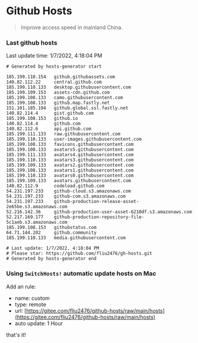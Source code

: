 # Github Hosts

> Improve access speed in mainland China.

### Last github hosts

Last update time: 1/7/2022, 4:18:04 PM

```base
# Generated by hosts-generator start 

185.199.110.154   github.githubassets.com
140.82.112.22     central.github.com
185.199.110.133   desktop.githubusercontent.com
185.199.109.153   assets-cdn.github.com
185.199.108.133   camo.githubusercontent.com
185.199.108.133   github.map.fastly.net
151.101.185.194   github.global.ssl.fastly.net
140.82.114.4      gist.github.com
185.199.108.153   github.io
140.82.114.4      github.com
140.82.112.6      api.github.com
185.199.111.133   raw.githubusercontent.com
185.199.110.133   user-images.githubusercontent.com
185.199.108.133   favicons.githubusercontent.com
185.199.108.133   avatars5.githubusercontent.com
185.199.111.133   avatars4.githubusercontent.com
185.199.110.133   avatars3.githubusercontent.com
185.199.109.133   avatars2.githubusercontent.com
185.199.108.133   avatars1.githubusercontent.com
185.199.110.133   avatars0.githubusercontent.com
185.199.109.133   avatars.githubusercontent.com
140.82.112.9      codeload.github.com
54.231.197.233    github-cloud.s3.amazonaws.com
54.231.197.233    github-com.s3.amazonaws.com
54.231.197.233    github-production-release-asset-2e65be.s3.amazonaws.com
52.216.142.36     github-production-user-asset-6210df.s3.amazonaws.com
52.217.169.177    github-production-repository-file-5c1aeb.s3.amazonaws.com
185.199.108.153   githubstatus.com
64.71.144.202     github.community
185.199.110.133   media.githubusercontent.com

# Last update: 1/7/2022, 4:18:04 PM
# Please star: https://github.com/fliu2476/gh-hosts.git
# Generated by hosts-generator end
```

### Using `SwitchHosts!` automatic update hosts on Mac
Add an rule:
- name: custom
- type: remote
- url: [https://gitee.com/fliu2476/github-hosts/raw/main/hosts](https://gitee.com/fliu2476/github-hosts/raw/main/hosts)
- auto update: 1 Hour

that's it!

